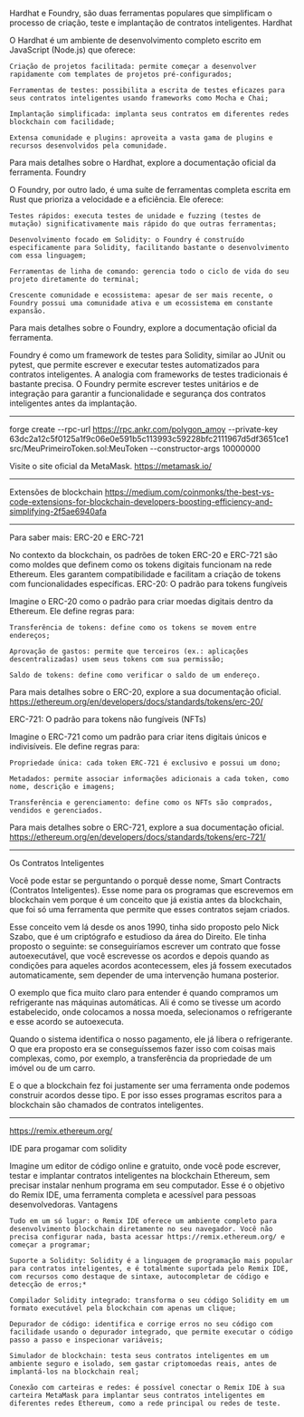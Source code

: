 Hardhat e Foundry, são duas ferramentas populares que simplificam o processo de criação, teste e implantação de contratos inteligentes.
Hardhat

O Hardhat é um ambiente de desenvolvimento completo escrito em JavaScript (Node.js) que oferece:

    Criação de projetos facilitada: permite começar a desenvolver rapidamente com templates de projetos pré-configurados;

    Ferramentas de testes: possibilita a escrita de testes eficazes para seus contratos inteligentes usando frameworks como Mocha e Chai;

    Implantação simplificada: implanta seus contratos em diferentes redes blockchain com facilidade;

    Extensa comunidade e plugins: aproveita a vasta gama de plugins e recursos desenvolvidos pela comunidade.

Para mais detalhes sobre o Hardhat, explore a documentação oficial da ferramenta.
Foundry

O Foundry, por outro lado, é uma suíte de ferramentas completa escrita em Rust que prioriza a velocidade e a eficiência. Ele oferece:

    Testes rápidos: executa testes de unidade e fuzzing (testes de mutação) significativamente mais rápido do que outras ferramentas;

    Desenvolvimento focado em Solidity: o Foundry é construído especificamente para Solidity, facilitando bastante o desenvolvimento com essa linguagem;

    Ferramentas de linha de comando: gerencia todo o ciclo de vida do seu projeto diretamente do terminal;

    Crescente comunidade e ecossistema: apesar de ser mais recente, o Foundry possui uma comunidade ativa e um ecossistema em constante expansão.

Para mais detalhes sobre o Foundry, explore a documentação oficial da ferramenta.


Foundry é como um framework de testes para Solidity, similar ao JUnit ou pytest, que permite escrever e executar testes automatizados para contratos inteligentes.
A analogia com frameworks de testes tradicionais é bastante precisa. O Foundry permite escrever testes unitários e de integração para garantir a funcionalidade e segurança dos contratos inteligentes antes da implantação.


------------------------------------------


forge create --rpc-url https://rpc.ankr.com/polygon_amoy --private-key 63dc2a12c5f0125a1f9c06e0e591b5c113993c59228bfc2111967d5df3651ce1 src/MeuPrimeiroToken.sol:MeuToken --constructor-args 10000000

Visite o site oficial da MetaMask.
https://metamask.io/



------------------------------------------------
Extensões de blockchain
https://medium.com/coinmonks/the-best-vs-code-extensions-for-blockchain-developers-boosting-efficiency-and-simplifying-2f5ae6940afa



----------------------------------------------------------------------------
Para saber mais: ERC-20 e ERC-721

No contexto da blockchain, os padrões de token ERC-20 e ERC-721 são como moldes que definem como os tokens digitais funcionam na rede Ethereum. Eles garantem compatibilidade e facilitam a criação de tokens com funcionalidades específicas.
ERC-20: O padrão para tokens fungíveis

Imagine o ERC-20 como o padrão para criar moedas digitais dentro da Ethereum. Ele define regras para:

    Transferência de tokens: define como os tokens se movem entre endereços;

    Aprovação de gastos: permite que terceiros (ex.: aplicações descentralizadas) usem seus tokens com sua permissão;

    Saldo de tokens: define como verificar o saldo de um endereço.

Para mais detalhes sobre o ERC-20, explore a sua documentação oficial.
https://ethereum.org/en/developers/docs/standards/tokens/erc-20/

ERC-721: O padrão para tokens não fungíveis (NFTs)

Imagine o ERC-721 como um padrão para criar itens digitais únicos e indivisíveis. Ele define regras para:

    Propriedade única: cada token ERC-721 é exclusivo e possui um dono;

    Metadados: permite associar informações adicionais a cada token, como nome, descrição e imagens;

    Transferência e gerenciamento: define como os NFTs são comprados, vendidos e gerenciados.

Para mais detalhes sobre o ERC-721, explore a sua documentação oficial.
https://ethereum.org/en/developers/docs/standards/tokens/erc-721/


-----------------------------------------------------------------------------------------------------------------------

Os Contratos Inteligentes

Você pode estar se perguntando o porquê desse nome, Smart Contracts (Contratos Inteligentes). Esse nome para os programas que escrevemos em blockchain vem porque é um conceito que já existia antes da blockchain, que foi só uma ferramenta que permite que esses contratos sejam criados.

Esse conceito vem lá desde os anos 1990, tinha sido proposto pelo Nick Szabo, que é um criptógrafo e estudioso da área do Direito. Ele tinha proposto o seguinte: se conseguiríamos escrever um contrato que fosse autoexecutável, que você escrevesse os acordos e depois quando as condições para aqueles acordos acontecessem, eles já fossem executados automaticamente, sem depender de uma intervenção humana posterior.

O exemplo que fica muito claro para entender é quando compramos um refrigerante nas máquinas automáticas. Ali é como se tivesse um acordo estabelecido, onde colocamos a nossa moeda, selecionamos o refrigerante e esse acordo se autoexecuta.

Quando o sistema identifica o nosso pagamento, ele já libera o refrigerante. O que era proposto era se conseguíssemos fazer isso com coisas mais complexas, como, por exemplo, a transferência da propriedade de um imóvel ou de um carro.

E o que a blockchain fez foi justamente ser uma ferramenta onde podemos construir acordos desse tipo. E por isso esses programas escritos para a blockchain são chamados de contratos inteligentes.


------------------------------------------------------------------------------------------------------------------------------------------------

https://remix.ethereum.org/

IDE para progamar com solidity



Imagine um editor de código online e gratuito, onde você pode escrever, testar e implantar contratos inteligentes na blockchain Ethereum, sem precisar instalar nenhum programa em seu computador. Esse é o objetivo do Remix IDE, uma ferramenta completa e acessível para pessoas desenvolvedoras.
Vantagens

    Tudo em um só lugar: o Remix IDE oferece um ambiente completo para desenvolvimento blockchain diretamente no seu navegador. Você não precisa configurar nada, basta acessar https://remix.ethereum.org/ e começar a programar;

    Suporte a Solidity: Solidity é a linguagem de programação mais popular para contratos inteligentes, e é totalmente suportada pelo Remix IDE, com recursos como destaque de sintaxe, autocompletar de código e detecção de erros;*

    Compilador Solidity integrado: transforma o seu código Solidity em um formato executável pela blockchain com apenas um clique;

    Depurador de código: identifica e corrige erros no seu código com facilidade usando o depurador integrado, que permite executar o código passo a passo e inspecionar variáveis;

    Simulador de blockchain: testa seus contratos inteligentes em um ambiente seguro e isolado, sem gastar criptomoedas reais, antes de implantá-los na blockchain real;

    Conexão com carteiras e redes: é possível conectar o Remix IDE à sua carteira MetaMask para implantar seus contratos inteligentes em diferentes redes Ethereum, como a rede principal ou redes de teste.



